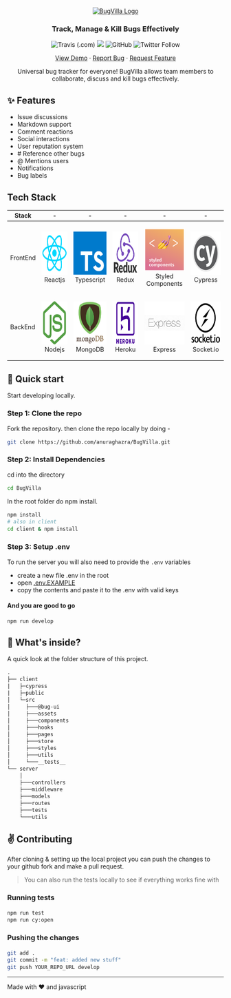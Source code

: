 <br />
<p align="center">
  <a href="https://bugvilla.herokuapp.com">
    <img src="./client/src/assets/images/BugVilla.png" alt="BugVilla Logo" width="200" height="57">
  </a>

  <h3 align="center">Track, Manage & Kill Bugs Effectively</h3>

  <p align="center">
    <img alt="Travis (.com)" src="https://img.shields.io/travis/com/anuraghazra/BugVilla" />
    <a href="https://www.codacy.com?utm_source=github.com&amp;utm_medium=referral&amp;utm_content=anuraghazra/BugVilla&amp;utm_campaign=Badge_Grade"><img src="https://api.codacy.com/project/badge/Grade/a789dbf2fb2045afaf67727b05fbbc68"/></a>
    <img alt="GitHub" src="https://img.shields.io/github/license/anuraghazra/BugVilla" />
    <img alt="Twitter Follow" src="https://img.shields.io/twitter/follow/anuraghazru?style=social" />
  </p>

  <p align="center">
    <a href="https://bugvilla.herokuapp.com">View Demo</a>
    ·
    <a href="https://github.com/anuraghazra/BugVilla/issues">Report Bug</a>
    ·
    <a href="https://github.com/anuraghazra/BugVilla/issues">Request Feature</a>
  </p>
</p>

<p align="center">Universal bug tracker for everyone! BugVilla allows team members to collaborate, discuss and kill bugs effectively.</p>

## ✨ Features

- Issue discussions
- Markdown support
- Comment reactions
- Social interactions
- User reputation system
- \# Reference other bugs
- @ Mentions users
- Notifications
- Bug labels

## Tech Stack

| Stack    | -                                                                                                  | -                                                                                                 | -                                                                                                | -                                                                                                                | -                                                                                                   |
| -------- | -------------------------------------------------------------------------------------------------- | ------------------------------------------------------------------------------------------------- | ------------------------------------------------------------------------------------------------ | ---------------------------------------------------------------------------------------------------------------- | --------------------------------------------------------------------------------------------------- |
| FrontEnd | <p align="center"><img src="./assets/reactjs_logo.png" width="100" height="100"> <br />Reactjs</p> | <p align="center"><img src="./assets/ts_logo.png" width="100" height="100"> <br />Typescript</p>  | <p align="center"><img src="./assets/redux_logo.png" width="100" height="100"> <br />Redux</p>   | <p align="center"><img src="./assets/styledcompo_logo.png" width="100" height="100"> <br />Styled Components</p> | <p align="center"><img src="./assets/cy_logo.png" width="100" height="100"> <br />Cypress</p>       |
| BackEnd  | <p align="center"><img src="./assets/nodejs_logo.png" width="100" height="100"> <br />Nodejs</p>   | <p align="center"><img src="./assets/mongo_logo2.png" width="100" height="100"> <br />MongoDB</p> | <p align="center"><img src="./assets/heroku_logo.png" width="100" height="100"> <br />Heroku</p> | <p align="center"><img src="./assets/express_logo.png" width="100" height="100"> <br />Express</p>               | <p align="center"><img src="./assets/socket_logo.png" width="100" height="100"> <br />Socket.io</p> |


## :rocket: Quick start

Start developing locally.

### Step 1: Clone the repo
Fork the repository. then clone the repo locally by doing -

```sh
git clone https://github.com/anuraghazra/BugVilla.git
```

### Step 2: Install Dependencies
cd into the directory

```sh
cd BugVilla
```

In the root folder do npm install.
```sh
npm install
# also in client
cd client & npm install
```

### Step 3: Setup .env
To run the server you will also need to provide the `.env` variables

- create a new file .env in the root
- open [.env.EXAMPLE](./.env.EXAMPLE)
- copy the contents and paste it to the .env with valid keys

#### And you are good to go
```sh
npm run develop
```



## :open_file_folder: What's inside?

A quick look at the folder structure of this project.
    
    .
    ├── client
    |   ├─cypress
    |   ├─public
    │   └─src
    │     ├───@bug-ui
    │     ├───assets
    │     ├───components
    │     ├───hooks
    │     ├───pages
    │     ├───store
    │     ├───styles
    │     ├───utils
    │     └───__tests__
    └── server
        │
        ├───controllers
        ├───middleware
        ├───models
        ├───routes
        ├───tests
        └───utils
      
## :v: Contributing

After cloning & setting up the local project you can push the changes to your github fork and make a pull request.

> You can also run the tests locally to see if everything works fine with

### Running tests
```bash
npm run test
npm run cy:open
```

### Pushing the changes

```bash
git add .
git commit -m "feat: added new stuff"
git push YOUR_REPO_URL develop
```

------

Made with :heart: and javascript
